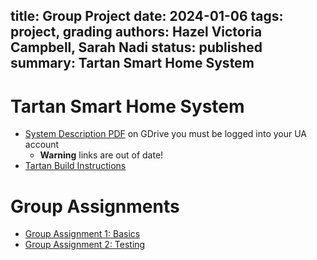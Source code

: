 title: Group Project
date: 2024-01-06
tags: project, grading
authors: Hazel Victoria Campbell, Sarah Nadi
status: published
summary: Tartan Smart Home System
----

# Tartan Smart Home System

* [System Description PDF](https://drive.google.com/file/d/1FkINdRIgobJl60HMehiW68QMoVb_-F50/view?usp=drive_link) on GDrive you must be logged into your UA account
    * **Warning** links are out of date!
* [Tartan Build Instructions]({filename}/tartan/build.md)

# Group Assignments

* [Group Assignment 1: Basics]({filename}/group/basics.md)
* [Group Assignment 2: Testing]({filename}/group/testing.md)
<!--** [Group Assignment 3: Testing in Production]({filename}/group/testing-in-production.md)
* [Group Assignment 4: Static Analysis]({filename}/group/static-analysis.md)
* [Group Assignment 5: Technical Debt]({filename}/group/technical-debt.md)

# Marking Rubric

* [Group Assignment 5: Presentation Marking Rubric]({filename}/general/presentation-rubric.md)
-->
